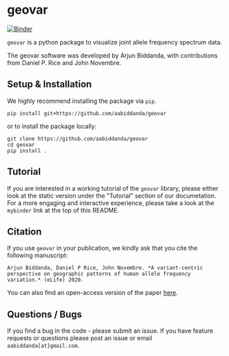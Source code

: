 # geovar

[![Binder](https://mybinder.org/badge_logo.svg)](https://mybinder.org/v2/gh/aabiddanda/geovar/master?filepath=docsrc%2Fnotebooks%2Fgetting-started.ipynb)

`geovar` is a python package to visualize joint allele frequency spectrum data.

The geovar software was developed by Arjun Biddanda, with contributions from Daniel P. Rice and John Novembre.

## Setup & Installation

We highly recommend installing the package via `pip`.

```
pip install git+https://github.com/aabiddanda/geovar
```

or to install the package locally:

```
git clone https://github.com/aabiddanda/geovar
cd geovar
pip install .
```

## Tutorial

If you are interested in a working tutorial of the `geovar` library, please either look at the static version under the "Tutorial" section of our documetation. For a more engaging and interactive experience, please take a look at the `mybinder` link at the top of this README.


## Citation 

If you use `geovar` in your publication, we kindly ask that you cite the following manuscript:

```
Arjun Biddanda, Daniel P Rice, John Novembre. *A variant-centric perspective on geographic patterns of human allele frequency variation.* (eLife) 2020. 
```

You can also find an open-access version of the paper [here](https://elifesciences.org/articles/60107#metrics).

## Questions / Bugs

If you find a bug in the code - please submit an issue. If you have feature requests or questions please post an issue or email `aabiddanda[at]gmail.com`.
